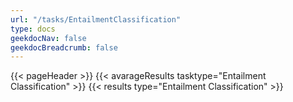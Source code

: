 ```yaml
---
url: "/tasks/EntailmentClassification"
type: docs
geekdocNav: false
geekdocBreadcrumb: false
---
```


{{< pageHeader >}}
{{< avarageResults tasktype="Entailment Classification" >}}
{{< results type="Entailment Classification" >}}

